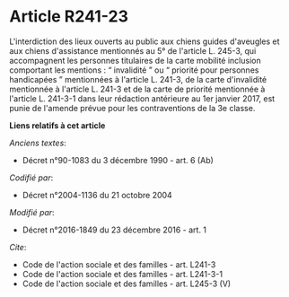 # Article R241-23

L'interdiction des lieux ouverts au public aux chiens guides d'aveugles et aux chiens d'assistance mentionnés au 5° de
l'article L. 245-3, qui accompagnent les personnes titulaires de la carte mobilité inclusion comportant les mentions : “
invalidité ” ou “ priorité pour personnes handicapées ” mentionnées à l'article L. 241-3, de la carte d'invalidité mentionnée
à l'article L. 241-3 et de la carte de priorité mentionnée à l'article L. 241-3-1 dans leur rédaction antérieure au 1er
janvier 2017, est punie de l'amende prévue pour les contraventions de la 3e classe.

**Liens relatifs à cet article**

_Anciens textes_:

  - Décret n°90-1083 du 3 décembre 1990 - art. 6 (Ab)

_Codifié par_:

  - Décret n°2004-1136 du 21 octobre 2004

_Modifié par_:

  - Décret n°2016-1849 du 23 décembre 2016 - art. 1

_Cite_:

  - Code de l'action sociale et des familles - art. L241-3
  - Code de l'action sociale et des familles - art. L241-3-1
  - Code de l'action sociale et des familles - art. L245-3 (V)
